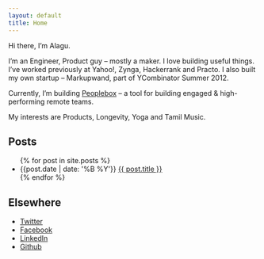 ```yaml
---
layout: default
title: Home
---
```


Hi there, I’m Alagu.

I’m an Engineer, Product guy – mostly a maker. I love building useful things. I’ve worked previously at Yahoo!, Zynga, Hackerrank and Practo. I also built my own startup – Markupwand, part of YCombinator Summer 2012.

Currently, I’m building [Peoplebox](https://www.peoplebox.ai) – a tool for building engaged & high-performing remote teams.

My interests are Products, Longevity, Yoga and Tamil Music.

## Posts

<ul>
  {% for post in site.posts %}
    <li>
      <span>{{post.date | date: '%B %Y'}}</span>
      <a href="{{ post.url }}">{{ post.title }}</a>
    </li>
  {% endfor %}
</ul>

## Elsewhere

- [Twitter](http://twitter.com/alagu)
- [Facebook](http://facebook.com/alagu)
- [LinkedIn](https://www.linkedin.com/in/alagu2/)
- [Github](https://github.com/alagu)
